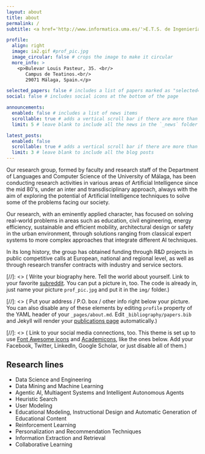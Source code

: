 ```yaml
---
layout: about
title: about
permalink: /
subtitle: <a href='http://www.informatica.uma.es/'>E.T.S. de Ingeniería Informática</a> | <a href='http://www.lcc.uma.es/'>Dpto. de Lenguajes y Ciencias de la Computación</a> | <a href='http://www.uma.es/'>Universidad de Málaga</a>

profile:
  align: right
  image: ia2.gif #prof_pic.jpg
  image_circular: false # crops the image to make it circular
  more_info: >
    <p>Bulevar Louis Pasteur, 35. <br/>
       Campus de Teatinos.<br/>  
       29071 Málaga, Spain.</p>

selected_papers: false # includes a list of papers marked as "selected={true}"
social: false # includes social icons at the bottom of the page

announcements:
  enabled: false # includes a list of news items
  scrollable: true # adds a vertical scroll bar if there are more than 3 news items
  limit: 5 # leave blank to include all the news in the `_news` folder

latest_posts:
  enabled: false
  scrollable: true # adds a vertical scroll bar if there are more than 3 new posts items
  limit: 3 # leave blank to include all the blog posts
---
```


Our research group, formed by faculty and research staff of the Department of Languages and Computer Science of the University of Málaga, has been conducting research activities in various areas of Artificial Intelligence since the mid 80's, under an inter and transdisciplinary approach, always with the aim of exploring the potential of Artificial Intelligence techniques to solve some of the problems facing our society.

Our research, with an eminently applied character, has focused on solving real-world problems in areas such as education, civil engineering, energy efficiency, sustainable and efficient mobility, architectural design or safety in the urban environment, through solutions ranging from classical expert systems to more complex approaches that integrate different AI techniques.

In its long history, the group has obtained funding through R&D projects in public competitive calls at European, national and regional level, as well as through research transfer contracts with industry and service sectors.

[//]: <> ( Write your biography here. Tell the world about yourself. Link to your favorite [subreddit](http://reddit.com). You can put a picture in, too. The code is already in, just name your picture `prof_pic.jpg` and put it in the `img/` folder.)

[//]: <> ( Put your address / P.O. box / other info right below your picture. You can also disable any of these elements by editing `profile` property of the YAML header of your `_pages/about.md`. Edit `_bibliography/papers.bib` and Jekyll will render your [publications page](/al-folio/publications/) automatically.)

[//]: <> ( Link to your social media connections, too. This theme is set up to use [Font Awesome icons](https://fontawesome.com/) and [Academicons](https://jpswalsh.github.io/academicons/), like the ones below. Add your Facebook, Twitter, LinkedIn, Google Scholar, or just disable all of them.)

## Research lines
- Data Science and Engineering
- Data Mining and Machine Learning
- Agentic AI, Multiagent Systems and Intelligent Autonomous Agents
- Heuristic Search
- User Modeling
- Educational Modeling, Instructional Design and Automatic Generation of Educational Content
- Reinforcement Learning
- Personalization and Recommendation Techniques
- Information Extraction and Retrieval
- Collaborative Learning
